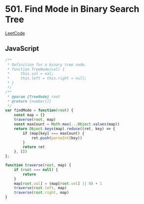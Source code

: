 # 501. Find Mode in Binary Search Tree

[LeetCode](https://leetcode.com/problems/find-mode-in-binary-search-tree/)

## JavaScript

```js
/**
 * Definition for a binary tree node.
 * function TreeNode(val) {
 *     this.val = val;
 *     this.left = this.right = null;
 * }
 */
/**
 * @param {TreeNode} root
 * @return {number[]}
 */
var findMode = function(root) {
    const map = {}
    traverse(root, map)
    const maxCount = Math.max(...Object.values(map))
    return Object.keys(map).reduce((ret, key) => {
        if (map[key] === maxCount) {
            ret.push(parseInt(key))
        }
        return ret
    }, [])
};

function traverse(root, map) {
    if (root === null) {
        return
    }
    map[root.val] = (map[root.val] || 0) + 1
    traverse(root.left, map)
    traverse(root.right, map)
}
```
